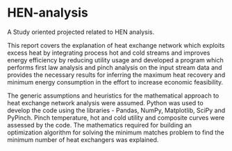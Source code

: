 # HEN-analysis
A Study oriented projected related to HEN analysis.

This report covers the explanation of heat exchange network which exploits excess heat by integrating process hot and cold streams and improves energy efficiency by reducing utility usage and developed a program which performs first law analysis and  pinch analysis on the input stream data and provides the necessary results for inferring the maximum heat recovery and minimum energy consumption in the effort to increase economic feasibility. 

The generic assumptions and heuristics for the mathematical approach to heat exchange network analysis were assumed. Python was used to develop the code using the libraries - Pandas, NumPy, Matplotlib, SciPy and PyPinch. Pinch temperature, hot and cold utility and composite curves were assessed by the code. The mathematics required for building an optimization algorithm for solving the minimum matches problem to find the minimum number of heat exchangers was explained.
